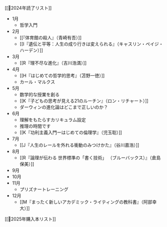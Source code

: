 [[📙2024年読了リスト]]

- 1月
	- 哲学入門
- 2月
	- [[『体育館の殺人』（青崎有吾）]]
	- [[I『遺伝と平等：人生の成り行きは変えられる』（キャスリン・ペイジ・ハーデン）]]
- 3月
	- [[R『理不尽な進化』（吉川浩満）]]
- 4月
	- [[H『はじめての哲学的思考』（苫野一徳）]]
	- カール・マルクス
- 5月
	- 数学的な授業を創る
	- [[K『子どもの思考が見える21のルーチン』（ロン・リチャート）]]
	- ダーウィンの進化論はどこまで正しいのか？
- 6月
	- 理解をもたらすカリキュラム設定
	- 推理の時間です
	- [[K『功利主義入門ーはじめての倫理学』（児玉聡）]]
- 7月
	- [[J『人生のレールを外れる衝動のみつけかた』（谷川嘉浩）]]
- 8月
	- [[R『論理が伝わる 世界標準の「書く技術」 （ブルーバックス）』（倉島保美）]]
- 9月
- 10月
- 11月
	- プリズナートレーニング
- 12月
	- [[M『まったく新しいアカデミック・ライティングの教科書』（阿部幸大）]]

[[📗2025年購入本リスト]]